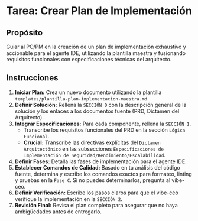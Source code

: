 # Tarea: Crear Plan de Implementación

## Propósito
Guiar al PO/PM en la creación de un plan de implementación exhaustivo y accionable para el agente IDE, utilizando la plantilla maestra y fusionando requisitos funcionales con especificaciones técnicas del arquitecto.

## Instrucciones
1.  **Iniciar Plan:** Crea un nuevo documento utilizando la plantilla `templates/plantilla-plan-implementacion-maestra.md`.
2.  **Definir Solución:** Rellena la `SECCIÓN 0` con la descripción general de la solución y los enlaces a los documentos fuente (PRD, Dictamen del Arquitecto).
3.  **Integrar Especificaciones:** Para cada componente, rellena la `SECCIÓN 1`.
    -   Transcribe los requisitos funcionales del PRD en la sección `Lógica Funcional`.
    -   **Crucial:** Transcribe las directivas explícitas del `Dictamen Arquitectónico` en las subsecciones `Especificaciones de Implementación de Seguridad/Rendimiento/Escalabilidad`.
4.  **Definir Fases:** Detalla las fases de implementación para el agente IDE.
5.  **Establecer Comandos de Calidad:** Basado en tu análisis del código fuente, determina y escribe los comandos exactos para formateo, linting y pruebas en la `Fase C`. Si no puedes determinarlos, pregunta al vibe-ceo.
6.  **Definir Verificación:** Escribe los pasos claros para que el vibe-ceo verifique la implementación en la `SECCIÓN 2`.
7.  **Revisión Final:** Revisa el plan completo para asegurar que no haya ambigüedades antes de entregarlo.
